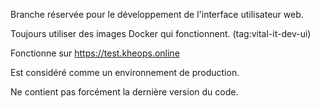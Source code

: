 Branche réservée pour le développement de l'interface utilisateur web.

Toujours utiliser des images Docker qui fonctionnent. (tag:vital-it-dev-ui)

Fonctionne sur https://test.kheops.online

Est considéré comme un environnement de production.

Ne contient pas forcément la dernière version du code.

